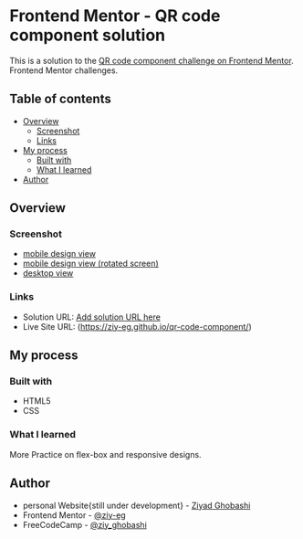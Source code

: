 # Frontend Mentor - QR code component solution

This is a solution to the [QR code component challenge on Frontend Mentor](https://www.frontendmentor.io/challenges/qr-code-component-iux_sIO_H). Frontend Mentor challenges. 

## Table of contents

- [Overview](#overview)
  - [Screenshot](#screenshot)
  - [Links](#links)
- [My process](#my-process)
  - [Built with](#built-with)
  - [What I learned](#what-i-learned)
- [Author](#author)


## Overview

### Screenshot

- [mobile design view](design/mobile-design.png)
- [mobile design view (rotated screen)](design/mobile-design-rotate.png)
- [desktop view](design/desktop-design.jpg)

### Links

- Solution URL: [Add solution URL here](https://your-solution-url.com)
- Live Site URL: (https://ziy-eg.github.io/qr-code-component/)

## My process

### Built with

- HTML5
- CSS

### What I learned

More Practice on flex-box and responsive designs.

## Author

- personal Website{still under development} - [Ziyad Ghobashi](https://www.ziy-eg.net)
- Frontend Mentor - [@ziy-eg](https://www.frontendmentor.io/profile/ziy-eg)
- FreeCodeCamp - [@ziy_ghobashi](https://www.freecodecamp.org/ziy_ghobashi)
